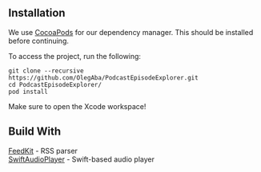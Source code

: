 ## Installation
We use [CocoaPods](http://cocoapods.org) for our dependency manager. This should be installed before continuing.

To access the project, run the following:
```
git clone --recursive https://github.com/OlegAba/PodcastEpisodeExplorer.git
cd PodcastEpisodeExplorer/
pod install
```
Make sure to open the Xcode workspace!


## Build With
[FeedKit](https://github.com/nmdias/FeedKit) - RSS parser\
[SwiftAudioPlayer](https://github.com/tanhakabir/SwiftAudioPlayer) - Swift-based audio player
